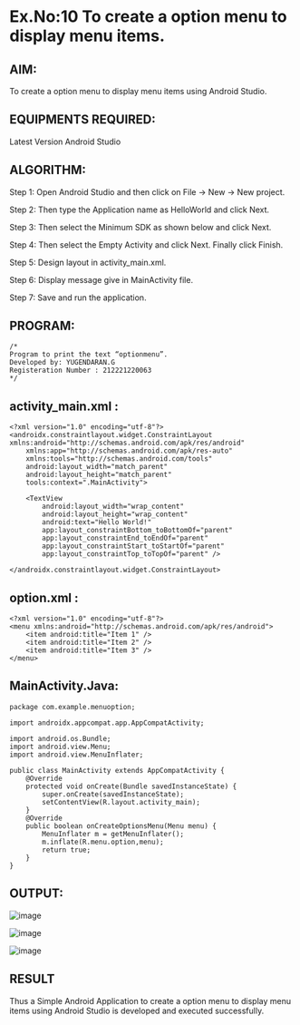 # Ex.No:10 To create a option menu to display menu items.


## AIM:

To create a option menu to display menu items using Android Studio.

## EQUIPMENTS REQUIRED:

Latest Version Android Studio

## ALGORITHM:
Step 1: Open Android Studio and then click on File -> New -> New project.

Step 2: Then type the Application name as HelloWorld and click Next.

Step 3: Then select the Minimum SDK as shown below and click Next.

Step 4: Then select the Empty Activity and click Next. Finally click Finish.

Step 5: Design layout in activity_main.xml.

Step 6: Display message give in MainActivity file.

Step 7: Save and run the application.



## PROGRAM:
```
/*
Program to print the text “optionmenu”.
Developed by: YUGENDARAN.G
Registeration Number : 212221220063
*/
```
## activity_main.xml :
```
<?xml version="1.0" encoding="utf-8"?>
<androidx.constraintlayout.widget.ConstraintLayout xmlns:android="http://schemas.android.com/apk/res/android"
    xmlns:app="http://schemas.android.com/apk/res-auto"
    xmlns:tools="http://schemas.android.com/tools"
    android:layout_width="match_parent"
    android:layout_height="match_parent"
    tools:context=".MainActivity">

    <TextView
        android:layout_width="wrap_content"
        android:layout_height="wrap_content"
        android:text="Hello World!"
        app:layout_constraintBottom_toBottomOf="parent"
        app:layout_constraintEnd_toEndOf="parent"
        app:layout_constraintStart_toStartOf="parent"
        app:layout_constraintTop_toTopOf="parent" />

</androidx.constraintlayout.widget.ConstraintLayout>
```
## option.xml :
```
<?xml version="1.0" encoding="utf-8"?>
<menu xmlns:android="http://schemas.android.com/apk/res/android">
    <item android:title="Item 1" />
    <item android:title="Item 2" />
    <item android:title="Item 3" />
</menu>
```
## MainActivity.Java:
```
package com.example.menuoption;

import androidx.appcompat.app.AppCompatActivity;

import android.os.Bundle;
import android.view.Menu;
import android.view.MenuInflater;

public class MainActivity extends AppCompatActivity {
    @Override
    protected void onCreate(Bundle savedInstanceState) {
        super.onCreate(savedInstanceState);
        setContentView(R.layout.activity_main);
    }
    @Override
    public boolean onCreateOptionsMenu(Menu menu) {
        MenuInflater m = getMenuInflater();
        m.inflate(R.menu.option,menu);
        return true;
    }
}
```

## OUTPUT:
![image](https://github.com/Yugendaran/Mobile-Application-Development/assets/128135616/47e37eb5-f7f3-43ad-8c5c-6aca29d707f6)

![image](https://github.com/Yugendaran/Mobile-Application-Development/assets/128135616/4142bd6d-3930-4c4a-921d-1851094a95e7)

![image](https://github.com/Yugendaran/Mobile-Application-Development/assets/128135616/8e6a4b67-8f35-4c3b-a0df-8ecbc9ec81b6)






## RESULT
Thus a Simple Android Application to create a option menu to display menu items using Android Studio is developed and executed successfully.


